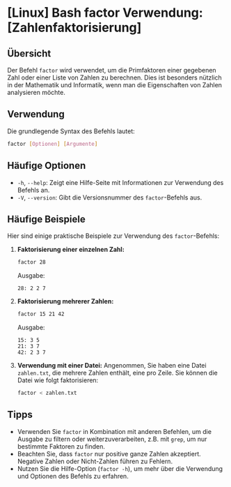 # [Linux] Bash factor Verwendung: [Zahlenfaktorisierung]

## Übersicht
Der Befehl `factor` wird verwendet, um die Primfaktoren einer gegebenen Zahl oder einer Liste von Zahlen zu berechnen. Dies ist besonders nützlich in der Mathematik und Informatik, wenn man die Eigenschaften von Zahlen analysieren möchte.

## Verwendung
Die grundlegende Syntax des Befehls lautet:

```bash
factor [Optionen] [Argumente]
```

## Häufige Optionen
- `-h`, `--help`: Zeigt eine Hilfe-Seite mit Informationen zur Verwendung des Befehls an.
- `-V`, `--version`: Gibt die Versionsnummer des `factor`-Befehls aus.

## Häufige Beispiele
Hier sind einige praktische Beispiele zur Verwendung des `factor`-Befehls:

1. **Faktorisierung einer einzelnen Zahl:**
   ```bash
   factor 28
   ```
   Ausgabe:
   ```
   28: 2 2 7
   ```

2. **Faktorisierung mehrerer Zahlen:**
   ```bash
   factor 15 21 42
   ```
   Ausgabe:
   ```
   15: 3 5
   21: 3 7
   42: 2 3 7
   ```

3. **Verwendung mit einer Datei:**
   Angenommen, Sie haben eine Datei `zahlen.txt`, die mehrere Zahlen enthält, eine pro Zeile. Sie können die Datei wie folgt faktorisieren:
   ```bash
   factor < zahlen.txt
   ```

## Tipps
- Verwenden Sie `factor` in Kombination mit anderen Befehlen, um die Ausgabe zu filtern oder weiterzuverarbeiten, z.B. mit `grep`, um nur bestimmte Faktoren zu finden.
- Beachten Sie, dass `factor` nur positive ganze Zahlen akzeptiert. Negative Zahlen oder Nicht-Zahlen führen zu Fehlern.
- Nutzen Sie die Hilfe-Option (`factor -h`), um mehr über die Verwendung und Optionen des Befehls zu erfahren.
